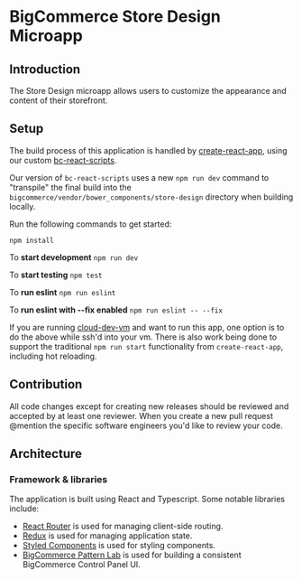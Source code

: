 # BigCommerce Store Design Microapp

## Introduction
The Store Design microapp allows users to customize the appearance and content of their storefront.

## Setup

The build process of this application is handled by [create-react-app](https://github.com/facebook/create-react-app), using our custom [bc-react-scripts](https://github.com/facebook/create-react-app).

Our version of `bc-react-scripts` uses a new `npm run dev` command to "transpile" the final build into the `bigcommerce/vendor/bower_components/store-design` directory when building locally.

Run the following commands to get started:

`npm install`

To **start development** `npm run dev`

To **start testing** `npm test`

To **run eslint** `npm run eslint`

To **run eslint with --fix enabled** `npm run eslint -- --fix`

If you are running [cloud-dev-vm](https://github.com/bigcommerce/cloud-dev-vm) and want to run this app, one option is to do the above while ssh'd into your vm. There is also work being done to support the traditional `npm run start` functionality from `create-react-app`, including hot reloading.

## Contribution
All code changes except for creating new releases should be reviewed and accepted by at least one reviewer. When you create a new pull request @mention the specific software engineers you'd like to review your code.

## Architecture

### Framework & libraries
The application is built using React and Typescript. Some notable libraries include:
* [React Router](https://github.com/ReactTraining/react-router) is used for managing client-side routing.
* [Redux](https://github.com/reduxjs/react-redux) is used for managing application state.
* [Styled Components](https://github.com/styled-components/styled-components) is used for styling components.
* [BigCommerce Pattern Lab](https://github.com/bigcommerce/pattern-lab) is used for building a consistent BigCommerce Control Panel UI.
